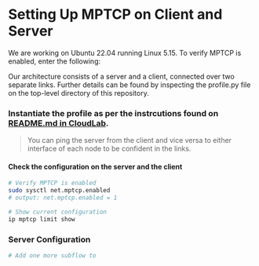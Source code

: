 # Setting Up MPTCP on Client and Server
We are working on Ubuntu 22.04 running Linux 5.15. To verify MPTCP is enabled, enter the following:

Our architecture consists of a server and a client, connected over two separate links.
Further details can be found by inspecting the profile.py file on the top-level directory of this repository.

### Instantiate the profile as per the instrcutions found on [README.md in CloudLab](../CloudLab/README.md).
> You can ping the server from the client and vice versa to either interface of each node to be confident in the links.



#### Check the configuration on the server and the client
```bash
# Verify MPTCP is enabled
sudo sysctl net.mptcp.enabled
# output: net.mptcp.enabled = 1

# Show current configuration
ip mptcp limit show
```
### Server Configuration
```bash
# Add one more subflow to 
```


